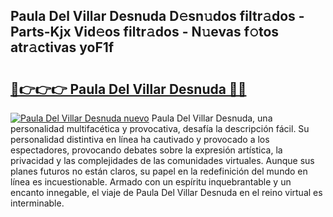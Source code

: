 ## Paula Del Villar Desnuda D𝚎sn𝚞dos filtr𝚊dos - Parts-Kjx Vid𝚎os filtr𝚊dos - N𝚞evas f𝚘tos atr𝚊ctivas yoF1f

# <h2><a href="http://mb49xpi.tromn.icu/?c=Paula+Del+Villar+Desnuda">🔗👉👉👉 Paula Del Villar Desnuda 🔗🔗</a></h2>

[![Paula Del Villar Desnuda nuevo](https://i.imgur.com/pEAQMta.gif)](http://mb49xpi.tromn.icu/?c=Paula+Del+Villar+Desnuda)
Paula Del Villar Desnuda, una personalidad multifacética y provocativa, desafía la descripción fácil. Su personalidad distintiva en línea ha cautivado y provocado a los espectadores, provocando debates sobre la expresión artística, la privacidad y las complejidades de las comunidades virtuales. Aunque sus planes futuros no están claros, su papel en la redefinición del mundo en línea es incuestionable. Armado con un espíritu inquebrantable y un encanto innegable, el viaje de Paula Del Villar Desnuda en el reino virtual es interminable.
